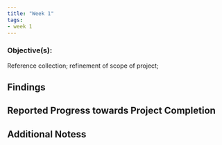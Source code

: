```yaml
---
title: "Week 1"
tags:
- week 1
---
```


### Objective(s): 
Reference collection; refinement of scope of project; 



## Findings



## Reported Progress towards Project Completion



## Additional Notess
